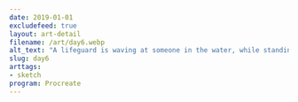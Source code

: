 ```yaml
---
date: 2019-01-01
excludefeed: true
layout: art-detail
filename: /art/day6.webp
alt_text: "A lifeguard is waving at someone in the water, while standing under an umbrella. The person recieving the greeting is laying on a surfboard."
slug: day6
arttags:
- sketch
program: Procreate
---
```

